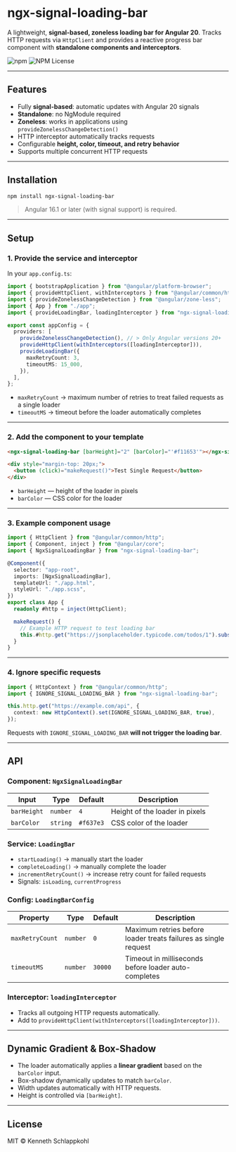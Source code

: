 # ngx-signal-loading-bar

A lightweight, **signal-based, zoneless loading bar for Angular 20**. Tracks HTTP requests via `HttpClient` and provides a reactive progress bar component with **standalone components and interceptors**.

![npm](https://img.shields.io/npm/v/ngx-signal-loading-bar) ![NPM License](https://img.shields.io/npm/l/ngx-signal-loading-bar)

---

## Features

- Fully **signal-based**: automatic updates with Angular 20 signals
- **Standalone**: no NgModule required
- **Zoneless**: works in applications using `provideZonelessChangeDetection()`
- HTTP interceptor automatically tracks requests
- Configurable **height, color, timeout, and retry behavior**
- Supports multiple concurrent HTTP requests

---

## Installation

```bash
npm install ngx-signal-loading-bar
```

> Angular 16.1 or later (with signal support) is required.

---

## Setup

### 1. Provide the service and interceptor

In your `app.config.ts`:

```ts
import { bootstrapApplication } from "@angular/platform-browser";
import { provideHttpClient, withInterceptors } from "@angular/common/http";
import { provideZonelessChangeDetection } from "@angular/zone-less";
import { App } from "./app";
import { provideLoadingBar, loadingInterceptor } from "ngx-signal-loading-bar";

export const appConfig = {
  providers: [
    provideZonelessChangeDetection(), // > Only Angular versions 20+
    provideHttpClient(withInterceptors([loadingInterceptor])),
    provideLoadingBar({
      maxRetryCount: 3,
      timeoutMS: 15_000,
    }),
  ],
};
```

- `maxRetryCount` → maximum number of retries to treat failed requests as a single loader
- `timeoutMS` → timeout before the loader automatically completes

---

### 2. Add the component to your template

```html
<ngx-signal-loading-bar [barHeight]="2" [barColor]="'#f11653'"></ngx-signal-loading-bar>

<div style="margin-top: 20px;">
  <button (click)="makeRequest()">Test Single Request</button>
</div>
```

- `barHeight` — height of the loader in pixels
- `barColor` — CSS color for the loader

---

### 3. Example component usage

```ts
import { HttpClient } from "@angular/common/http";
import { Component, inject } from "@angular/core";
import { NgxSignalLoadingBar } from "ngx-signal-loading-bar";

@Component({
  selector: "app-root",
  imports: [NgxSignalLoadingBar],
  templateUrl: "./app.html",
  styleUrl: "./app.scss",
})
export class App {
  readonly #http = inject(HttpClient);

  makeRequest() {
    // Example HTTP request to test loading bar
    this.#http.get("https://jsonplaceholder.typicode.com/todos/1").subscribe(console.log);
  }
}
```

---

### 4. Ignore specific requests

```ts
import { HttpContext } from "@angular/common/http";
import { IGNORE_SIGNAL_LOADING_BAR } from "ngx-signal-loading-bar";

this.http.get("https://example.com/api", {
  context: new HttpContext().set(IGNORE_SIGNAL_LOADING_BAR, true),
});
```

Requests with `IGNORE_SIGNAL_LOADING_BAR` **will not trigger the loading bar**.

---

## API

### Component: `NgxSignalLoadingBar`

| Input       | Type     | Default   | Description                    |
| ----------- | -------- | --------- | ------------------------------ |
| `barHeight` | `number` | `4`       | Height of the loader in pixels |
| `barColor`  | `string` | `#f637e3` | CSS color of the loader        |

### Service: `LoadingBar`

- `startLoading()` → manually start the loader
- `completeLoading()` → manually complete the loader
- `incrementRetryCount()` → increase retry count for failed requests
- Signals: `isLoading`, `currentProgress`

### Config: `LoadingBarConfig`

| Property        | Type     | Default | Description                                                     |
| --------------- | -------- | ------- | --------------------------------------------------------------- |
| `maxRetryCount` | `number` | `0`     | Maximum retries before loader treats failures as single request |
| `timeoutMS`     | `number` | `30000` | Timeout in milliseconds before loader auto-completes            |

### Interceptor: `loadingInterceptor`

- Tracks all outgoing HTTP requests automatically.
- Add to `provideHttpClient(withInterceptors([loadingInterceptor]))`.

---

## Dynamic Gradient & Box-Shadow

- The loader automatically applies a **linear gradient** based on the `barColor` input.
- Box-shadow dynamically updates to match `barColor`.
- Width updates automatically with HTTP requests.
- Height is controlled via `[barHeight]`.

---

## License

MIT © Kenneth Schlappkohl
